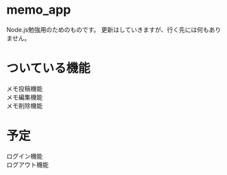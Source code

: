 # memo_app

Node.js勉強用のためのものです。
更新はしていきますが、行く先には何もありません。

# ついている機能

メモ投稿機能<br />
メモ編集機能<br />
メモ削除機能<br />

# 予定
ログイン機能<br />
ログアウト機能<br />
